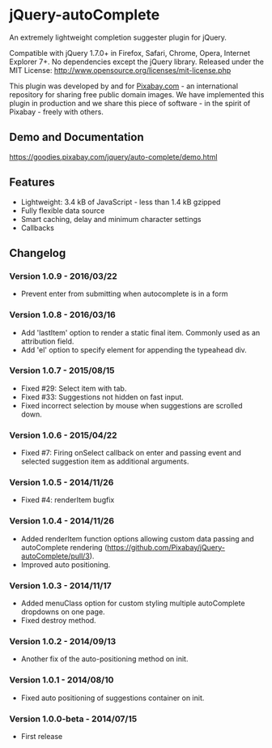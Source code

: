 jQuery-autoComplete
===================

An extremely lightweight completion suggester plugin for jQuery.

Compatible with jQuery 1.7.0+ in Firefox, Safari, Chrome, Opera, Internet Explorer 7+. No dependencies except the jQuery library.
Released under the MIT License: http://www.opensource.org/licenses/mit-license.php

This plugin was developed by and for [Pixabay.com](https://pixabay.com/) - an international repository for sharing free public domain images.
We have implemented this plugin in production and we share this piece of software - in the spirit of Pixabay - freely with others.

## Demo and Documentation

https://goodies.pixabay.com/jquery/auto-complete/demo.html

## Features

* Lightweight: 3.4 kB of JavaScript - less than 1.4 kB gzipped
* Fully flexible data source
* Smart caching, delay and minimum character settings
* Callbacks

## Changelog

### Version 1.0.9 - 2016/03/22

* Prevent enter from submitting when autocomplete is in a form

### Version 1.0.8 - 2016/03/16

* Add 'lastItem' option to render a static final item. Commonly used as an
  attribution field.
* Add 'el' option to specify element for appending the typeahead div.

### Version 1.0.7 - 2015/08/15

* Fixed #29: Select item with tab.
* Fixed #33: Suggestions not hidden on fast input.
* Fixed incorrect selection by mouse when suggestions are scrolled down.

### Version 1.0.6 - 2015/04/22

* Fixed #7: Firing onSelect callback on enter and passing event and selected suggestion item as additional arguments.

### Version 1.0.5 - 2014/11/26

* Fixed #4: renderItem bugfix

### Version 1.0.4 - 2014/11/26

* Added renderItem function options allowing custom data passing and autoComplete rendering (https://github.com/Pixabay/jQuery-autoComplete/pull/3).
* Improved auto positioning.

### Version 1.0.3 - 2014/11/17

* Added menuClass option for custom styling multiple autoComplete dropdowns on one page.
* Fixed destroy method.

### Version 1.0.2 - 2014/09/13

* Another fix of the auto-positioning method on init.

### Version 1.0.1 - 2014/08/10

* Fixed auto positioning of suggestions container on init.

### Version 1.0.0-beta - 2014/07/15

* First release
